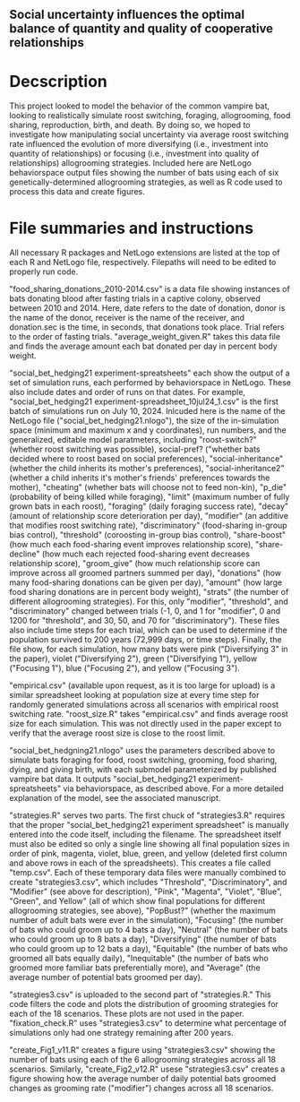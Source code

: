 ## Social uncertainty influences the optimal balance of quantity and quality of cooperative relationships

# Decscription
This project looked to model the behavior of the common vampire bat, looking to realistically simulate roost switching, foraging, allogrooming, food sharing, reproduction, birth, and death. By doing so, we hoped to investigate how manipulating social uncertainty via average roost switching rate influenced the evolution of more diversifying (i.e., investment into quantity of relationships) or focusing (i.e., investment into quality of relationships) allogrooming strategies. Included here are NetLogo behaviorspace output files showing the number of bats using each of six genetically-determined allogrooming strategies, as well as R code used to process this data and create figures.

# File summaries and instructions

All necessary R packages and NetLogo extensions are listed at the top of each R and NetLogo file, respectively. Filepaths will need to be edited to properly run code.

"food_sharing_donations_2010-2014.csv" is a data file showing instances of bats donating blood after fasting trials in a captive colony, observed between 2010 and 2014. Here, date refers to the date of donation, donor is the name of the donor, receiver is the name of the receiver, and donation.sec is the time, in seconds, that donations took place. Trial refers to the order of fasting trials. "average_weight_given.R" takes this data file and finds the average amount each bat donated per day in percent body weight.

"social_bet_hedging21 experiment-spreatsheets" each show the output of a set of simulation runs, each performed by behaviorspace in NetLogo. These also include dates and order of runs on that dates. For example, "social_bet_hedging21 experiment-spreadsheet_10jul24_1.csv" is the first batch of simulations run on July 10, 2024. Inlcuded here is the name of the NetLogo file ("social_bet_hedging21.nlogo"), the size of the in-simulation space (minimum and maximum x and y coordinates), run numbers, and the generalized, editable model paratmeters, including "roost-switch?" (whether roost switching was possible), social-pref? ("whether bats decided where to roost based on social preferences), "social-inheritance" (whether the child inherits its mother's preferences), "social-inheritance2" (whether a child inherits it's mother's friends' preferences towards the mother), "cheating" (whether bats will choose not to feed non-kin), "p_die" (probability of being killed while foraging), "limit" (maximum number of fully grown bats in each roost), "foraging" (daily foraging success rate), "decay" (amount of relationship score deterioration per day), "modifier" (an additive that modifies roost switching rate), "discriminatory" (food-sharing in-group bias control), "threshold" (coroosting in-group bias control), "share-boost" (how much each food-sharing event improves relationship score), "share-decline" (how much each rejected food-sharing event decreases relationship score), "groom_give" (how much relationship score can improve across all groomed partners summed per day), "donations" (how many food-sharing donations can be given per day), "amount" (how large food sharing donations are in percent body weight), "strats" (the number of different allogrooming strategies). For this, only "modifier", "threshold", and "discriminatory" changed between trials (-1, 0, and 1 for "modifier", 0 and 1200 for "threshold", and 30, 50, and 70 for "discriminatory"). These files also include time steps for each trial, which can be used to determine if the population survived to 200 years (72,999 days, or time steps). Finally, the file show, for each simulation, how many bats were pink ("Diversifying 3" in the paper), violet ("Diversifying 2"), green ("Diversifying 1"), yellow ("Focusing 1"), blue ("Focusing 2"), and yellow ("Focusing 3").

"empirical.csv" (available upon request, as it is too large for upload) is a similar spreadsheet looking at population size at every time step for randomly generated simulations across all scenarios with empirical roost switching rate. "roost_size.R" takes "empirical.csv" and finds average roost size for each simulation. This was not directly used in the paper except to verify that the average roost size is close to the roost limit.

"social_bet_hedgning21.nlogo" uses the parameters described above to simulate bats foraging for food, roost switching, grooming, food sharing, dying, and giving birth, with each submodel parameterized by published vampire bat data. It outputs "social_bet_hedging21 experiment-spreatsheets" via behaviorspace, as described above. For a more detailed explanation of the model, see the associated manuscript.

"strategies.R" serves two parts. The first chuck of "strategies3.R" requires that the proper "social_bet_hedging21 experiment spreadsheet" is manually entered into the code itself, including the filename. The spreadsheet itself must also be edited so only a single line showing all final population sizes in order of pink, magenta, violet, blue, green, and yellow (deleted first column and above rows in each of the spreadsheets). This creates a file called "temp.csv". Each of these temporary data files were manually combined to create "strategies3.csv", which includes "Threshold", "Discriminatory", and "Modifier" (see above for description), "Pink", "Magenta", "Violet", "Blue", "Green", and Yellow" (all of which show final populations for different allogrooming strategies, see above), "PopBust?" (whether the maximum number of adult bats were ever in the simulation), "Focusing" (the number of bats who could groom up to 4 bats a day), "Neutral" (the number of bats who could groom up to 8 bats a day), "Diversifying" (the number of bats who could groom up to 12 bats a day), "Equitable" (the number of bats who groomed all bats equally daily), "Inequitable" (the number of bats who groomed more familiar bats preferentially more), and "Average" (the average number of potential bats groomed per day).

"strategies3.csv" is uploaded to the second part of "strategies.R." This code filters the code and plots the distribution of grooming strategies for each of the 18 scenarios. These plots are not used in the paper. "fixation_check.R" uses "strategies3.csv" to determine what percentage of simulations only had one strategy remaining after 200 years.

"create_Fig1_v11.R" creates a figure using "strategies3.csv" showing the number of bats using each of the 6 allogrooming strategies across all 18 scenarios. Similarly, "create_Fig2_v12.R" usese "strategies3.csv" creates a figure showing how the average number of daily potential bats groomed changes as grooming rate ("modifier") changes across all 18 scenarios.
